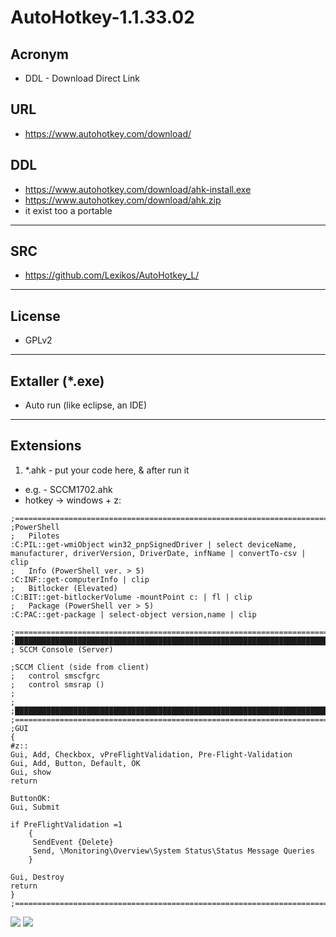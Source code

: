 # AutoHotkey-1.1.33.02

## Acronym
* DDL - Download Direct Link

## URL
* https://www.autohotkey.com/download/

## DDL
* https://www.autohotkey.com/download/ahk-install.exe
* https://www.autohotkey.com/download/ahk.zip
* it exist too a portable
---

## SRC
* https://github.com/Lexikos/AutoHotkey_L/

---

## License
* GPLv2

---

## Extaller (*.exe)
* Auto run (like eclipse, an IDE)

---

## Extensions
1) *.ahk - put your code here, & after run it
  * e.g. - SCCM1702.ahk
  * hotkey -> windows + z:
````ahw
;=================================================================================================================
;PowerShell
;	Pilotes
:C:PIL::get-wmiObject win32_pnpSignedDriver | select deviceName, manufacturer, driverVersion, DriverDate, infName | convertTo-csv | clip
;	Info (PowerShell ver. > 5)
:C:INF::get-computerInfo | clip
;	Bitlocker (Elevated)
:C:BIT::get-bitlockerVolume -mountPoint c: | fl | clip
;	Package (PowerShell ver > 5)
:C:PAC::get-package | select-object version,name | clip

;=================================================================================================================
;█████████████████████████████████████████████████████████████████████████████████████████████████████████████████
; SCCM Console (Server)

;SCCM Client (side from client) 
;	control smscfgrc
;	control smsrap ()
;
;
;█████████████████████████████████████████████████████████████████████████████████████████████████████████████████
;===============================================================================================================
;GUI
{
#z::
Gui, Add, Checkbox, vPreFlightValidation, Pre-Flight-Validation
Gui, Add, Button, Default, OK
Gui, show
return

ButtonOK:
Gui, Submit

if PreFlightValidation =1
	{
	 SendEvent {Delete}
	 Send, \Monitoring\Overview\System Status\Status Message Queries
	}
	
Gui, Destroy
return
}
;===============================================================================================================
````
  
[<img src="https://i.imgur.com/WaH7r56.png">](https://i.imgur.com/WaH7r56.png)
[<img src="https://i.imgur.com/MCjR5JA.png">](https://i.imgur.com/MCjR5JA.png)

